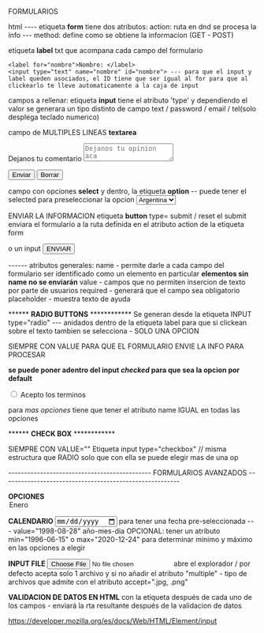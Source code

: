 FORMULARIOS

html ---- etiqueta **form**
    tiene dos atributos:  action: ruta en dnd se procesa la info --- method: define como se obtiene la informacion (GET - POST)

etiqueta **label**
    txt que acompana cada campo del formulario

    <label for="nombre">Nombre: </label>
    <input type="text" name="nombre" id="nombre"> --- para que el input y label queden asociados, el ID tiene que ser igual al for para que al clickearlo te lleve automaticamente a la caja de input

campos a rellenar: etiqueta **input**
    tiene el atributo 'type' y dependiendo el valor se generara un tipo distinto de campo
    text / password / email / tel(solo desplega teclado numerico)

campo de MULTIPLES LINEAS **textarea**

<form action="resultado.html" method="POST">
    <label>Dejanos tu comentario</label>
    <textarea placeholder="Dejanos tu opinion aca"></textarea>
    <p>
        <button type="submit" value="Enviar">Enviar</button>
        <button type="reset" value="Borrar">Borrar</button>
     </p>
</form>

campo con opciones **select** y dentro, la etiqueta **option** -- puede tener el selected para preseleccionar la opcion
<select>
    <option selected value="argentina">Argentina</option>
    <option value="brasil">Brasil</option>
    <option value="paraguay">Paraguay</option>
</select>

ENVIAR LA INFORMACION etiqueta **button**
    type= submit / reset
    el submit enviara el formulario a la ruta definida en el atributo action de la etiqueta form

o un input
<input value="ENVIAR" type="submit">

------ atributos generales:
    name - permite darle a cada campo del formulario ser identificado como un elemento en particular **elementos sin name no se enviarán**
    value - campos que no permiten insercion de texto por parte de usuarios
    required - generará que el campo sea obligatorio
    placeholder - muestra texto de ayuda

****** **RADIO BUTTONS** ************
Se generan desde la etiqueta INPUT type="radio" --- anidados dentro de la etiqueta label para que si clickean sobre el texto tambien se selecciona - SOLO UNA OPCION

SIEMPRE CON VALUE PARA QUE EL FORMULARIO ENVIE LA INFO PARA PROCESAR

**se puede poner adentro del input *checked* para que sea la opcion por default**

<label>
    <input type="radio" value="acepta">
Acepto los terminos
</label>

para *mas opciones* tiene que tener el atributo name IGUAL en todas las opciones

****** **CHECK BOX** ************

SIEMPRE CON VALUE=""
Etiqueta input type="checkbox"  // misma estructura que RADIO solo que con ella se puede elegir mas de una op

--------------------------------------------- FORMULARIOS AVANZADOS --------------------------------------------------------

**OPCIONES**
<slect name="mes">
    <option value=1>Enero</option>
</slect>

**CALENDARIO**
<input type="date" name="fechaNacimiento">
    para tener una fecha pre-seleccionada ---  value="1998-08-28" año-mes-dia
OPCIONAL:
    tener un atributo min="1996-06-15" o max="2020-12-24" para determinar minimo y máximo en las opciones a elegir

**INPUT FILE**
<input type="file" name="fotoPerfil">
    abre el explorador / por defecto acepta solo 1 archivo y si no añadir el atributo "multiple"
    - tipo de archivos que admite con el atributo accept=".jpg, .png"

**VALIDACION DE DATOS EN HTML**
con la etiqueta <span class="feedback"> después de cada uno de los campos - enviará la rta resultante después de la validacion de datos

https://developer.mozilla.org/es/docs/Web/HTML/Element/input